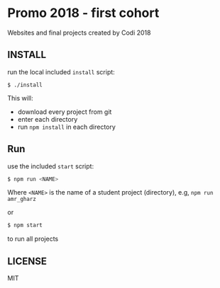 # Promo 2018 - first cohort

Websites and final projects created by Codi 2018

## INSTALL

run the local included `install` script:

```
$ ./install
```

This will:

- download every project from git
- enter each directory
- run `npm install` in each directory

## Run

use the included `start` script:

```sh
$ npm run <NAME>
```

Where `<NAME>` is the name of a student project (directory), e.g, `npm run amr_gharz`

or

```sh
$ npm start
```

to run all projects

## LICENSE

MIT

